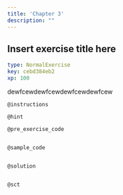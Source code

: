 ```yaml
---
title: 'Chapter 3'
description: ""
---
```


## Insert exercise title here

```yaml
type: NormalExercise
key: cebd384eb2
xp: 100
```

dewfcewdewfcewdewfcewdewfcew

`@instructions`


`@hint`


`@pre_exercise_code`
```{r}

```

`@sample_code`
```{r}

```

`@solution`
```{r}

```

`@sct`
```{r}

```
